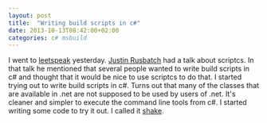 ```yaml
---
layout: post
title:  "Writing build scripts in c#"
date: 2013-10-13T08:42:00+02:00
categories: c# msbuild
---
```


I went to <a href="http://leetspeak.se/">leetspeak</a> yesterday. <a href="https://github.com/jrusbatch">Justin Rusbatch</a> had a talk about scriptcs. In that talk he mentioned that several people wanted to write build scripts in c# and thought that it would be nice to use scriptcs to do that. I started trying out to write build scripts in c#. Turns out that many of the classes that are available in .net are not supposed to be used by users of .net. It's cleaner and simpler to execute the command line tools from c#. I started writing some code to try it out. I called it <a href="https://github.com/wallymathieu/shake">shake</a>.
<div style="clear: both;"></div>